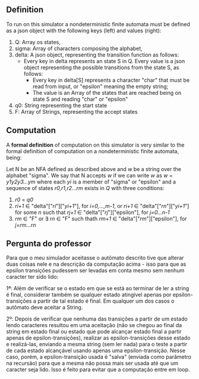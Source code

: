 ## Definition

To run on this simulator a nondeterministic finite automata must be defined as a json object with the following keys (left) and values (right):

1. Q: Array os states,
2. sigma: Array of characters composing the alphabet,
3. delta: A json object, representing the transition function as follows:
	- Every key in delta represents an state S in Q. Every value is a json object representing the possible transitions from the state S, as follows:
		- Every key in delta[S] represents a character "char" that must be read from input, or "epsilon" meaning the empty string;
		- The value is an Array of the states that are reached being on state S and reading "char" or "epsilon"
4. q0: String representing the start state
5. F: Array of Strings, representing the accept states

## Computation

A **formal definition** of computation on this simulator is very similar to the formal definition of computation on a nondeterministic finite automata, being:

Let N be an NFA defined as described above and *w* be a string over the alphabet "sigma". We say that N accepts *w* if we can write *w* as *w* = *y1y2y3...ym* where each *yi* is a member of "sigma" or "epsilon" and a sequence of states *r0,r1,r2...rm* exists in *Q* with three conditions:

1. *r0* = *q0*
2. *ri+1* ∈ "delta"["*ri*"]["*yi+1*"], for *i=0,...,m-1*, or *ri+1* ∈ "delta"["*rn*"]["*yi+1*"] for some *n* such that *rj+1* ∈ "delta"["*rj*"]["epsilon"], for *j=0...n-1*
3. *rm* ∈ "F" or ∃ *rn* ∈ "F" such thath *rm+1* ∈ "delta"["*rm*"]["epsilon"], for *j=rm...rn*


## Pergunta do professor 

Para que o meu simulador aceitasse o autômato descrito tive que alterar duas coisas nele e na descrição da computação acima - isso para que as epsilon transições pudessem ser levadas em conta mesmo sem nenhum caracter ter sido lido:

1ª: Além de verificar se o estado em que se está ao terminar de ler a string é final, considerar também se qualquer estado atingível apenas por epsilon-transições a partir de tal estado é final. Em qualquer um dos casos o autômato deve aceitar a String.

2º: Depois de verificar que nenhuma das transições a partir de um estado lendo caracteres resultou em uma aceitação (não se chegou ao final da string em estado final ou estado que pode alcançar estado final a partir apenas de epsilon-transições), realizar as epsilon-transições desse estado e realizá-las, enviando a mesma string (sem ler nada) para o teste a partir de cada estado alcançável usando apenas uma epsilon-transição. Nesse caso, porém, a epsilon-transição usada é "salva" (enviada como parâmetro na recursão) para que a mesma não possa mais ser usada até que um caracter seja lido. Isso é feito para evitar que a computação entre em loop.
